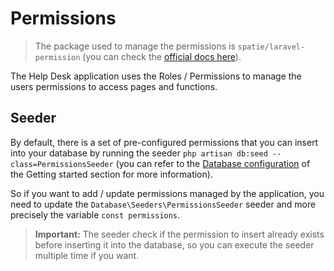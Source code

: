 # Permissions

> The package used to manage the permissions is `spatie/laravel-permission` (you can check the [official docs here](https://spatie.be/docs/laravel-permission/)).

The Help Desk application uses the Roles / Permissions to manage the users permissions to access pages and functions.

## Seeder

By default, there is a set of pre-configured permissions that you can insert into your database by running the seeder `php artisan db:seed --class=PermissionsSeeder` (you can refer to the [Database configuration](/getting-started?id=database-configuration) of the Getting started section for more information).

So if you want to add / update permissions managed by the application, you need to update the `Database\Seeders\PermissionsSeeder` seeder and more precisely the variable `const permissions`.

> **Important:** The seeder check if the permission to insert already exists before inserting it into the database, so you can execute the seeder multiple time if you want.

